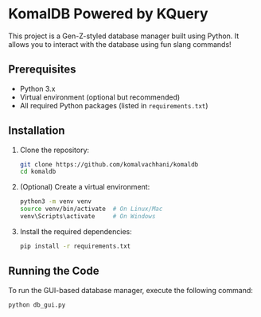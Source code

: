 # KomalDB Powered by KQuery

This project is a Gen-Z-styled database manager built using Python. It allows you to interact with the database using fun slang commands!

## Prerequisites
- Python 3.x
- Virtual environment (optional but recommended)
- All required Python packages (listed in `requirements.txt`)

## Installation

1. Clone the repository:
   ```bash
   git clone https://github.com/komalvachhani/komaldb
   cd komaldb
   ```

2. (Optional) Create a virtual environment:
   ```bash
   python3 -m venv venv
   source venv/bin/activate  # On Linux/Mac
   venv\Scripts\activate     # On Windows
   ```

3. Install the required dependencies:
   ```bash
   pip install -r requirements.txt
   ```

## Running the Code

To run the GUI-based database manager, execute the following command:

```bash
python db_gui.py
